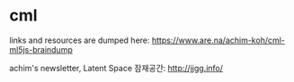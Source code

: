 # cml

links and resources are dumped here: https://www.are.na/achim-koh/cml-ml5js-braindump

achim's newsletter, Latent Space 잠재공간: http://jjgg.info/

